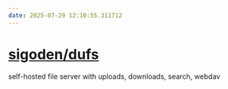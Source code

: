 ```yaml
---
date: 2025-07-29 12:10:55.311712
---
```


# [sigoden/dufs](https://github.com/sigoden/dufs)

self-hosted file server with uploads, downloads, search, webdav